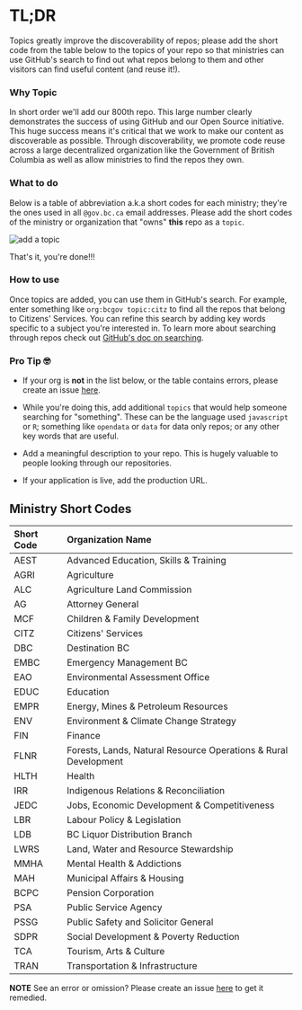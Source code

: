 # TL;DR

Topics greatly improve the discoverability of repos; please add the short code from the table below to the topics of your repo so that ministries can use GitHub's search to find out what repos belong to them and other visitors can find useful content (and reuse it!).

### Why Topic

In short order we'll add our 800th repo. This large number clearly demonstrates the success of using GitHub and our Open Source initiative. This huge success means it's critical that we work to make our content as discoverable as possible. Through discoverability, we promote code reuse across a large decentralized organization like the Government of British Columbia as well as allow ministries to find the repos they own.

### What to do

Below is a table of abbreviation a.k.a short codes for each ministry; they're the ones used in all `@gov.bc.ca` email addresses. Please add the short codes of the ministry or organization that "owns" **this** repo as a `topic`.

![add a topic](https://raw.githubusercontent.com/bcgov/repomountie/master/images/AddTopicToRepo.gif)

That's it, you're done!!!

### How to use

Once topics are added, you can use them in GitHub's search. For example, enter something like `org:bcgov topic:citz` to find all the repos that belong to Citizens' Services. You can refine this search by adding key words specific to a subject you're interested in. To learn more about searching through repos check out [GitHub's doc on searching](https://help.github.com/en/github/searching-for-information-on-github/searching-for-repositories).

### Pro Tip 🤓

- If your org is **not** in the list below, or the table contains errors, please create an issue [here](https://github.com/bcgov/repomountie/issues).

- While you're doing this, add additional `topics` that would help someone searching for "something". These can be the language used `javascript` or `R`; something like `opendata` or `data` for data only repos; or any other key words that are useful. 

- Add a meaningful description to your repo. This is hugely valuable to people looking through our repositories.

- If your application is live, add the production URL.

## Ministry Short Codes

| Short Code | Organization Name |
| :--------- | :------------ |
| AEST | Advanced Education, Skills & Training |
| AGRI | Agriculture |
| ALC | Agriculture Land Commission |
| AG | Attorney General |
| MCF | Children & Family Development |
| CITZ | Citizens' Services |
| DBC | Destination BC |
| EMBC | Emergency Management BC |
| EAO | Environmental Assessment Office |
| EDUC | Education |
| EMPR | Energy, Mines & Petroleum Resources |
| ENV | Environment & Climate Change Strategy |
| FIN | Finance |
| FLNR | Forests, Lands, Natural Resource Operations & Rural Development |
| HLTH | Health |
| IRR | Indigenous Relations & Reconciliation |
| JEDC | Jobs, Economic Development & Competitiveness |
| LBR | Labour Policy & Legislation |
| LDB | BC Liquor Distribution Branch |
| LWRS | Land, Water and Resource Stewardship |
| MMHA | Mental Health & Addictions |
| MAH | Municipal Affairs & Housing |
| BCPC | Pension Corporation |
| PSA | Public Service Agency |
| PSSG | Public Safety and Solicitor General |
| SDPR | Social Development & Poverty Reduction |
| TCA | Tourism, Arts & Culture |
| TRAN | Transportation & Infrastructure |

**NOTE** See an error or omission? Please create an issue [here](https://github.com/bcgov/repomountie/issues) to get it remedied.
